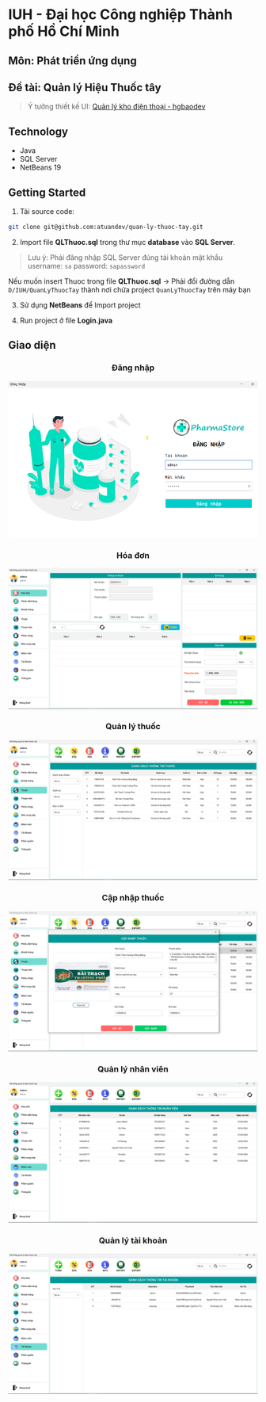 # IUH - Đại học Công nghiệp Thành phố Hồ Chí Minh

## Môn: Phát triển ứng dụng
## Đề tài: **Quản lý Hiệu Thuốc tây**

>Ý tưởng thiết kế UI: [Quản lý kho điện thoại - hgbaodev](https://github.com/hgbaodev/QuanLyKhoDienThoai)
>
## Technology
- Java
- SQL Server
- NetBeans 19

## Getting Started
1. Tải source code:
```sh
git clone git@github.com:atuandev/quan-ly-thuoc-tay.git
```
2. Import file **QLThuoc.sql** trong thư mục **database** vào **SQL Server**.
>Lưu ý: Phải đăng nhập SQL Server đúng tài khoản mật khẩu
>username: `sa`
>password: `sapassword`

Nếu muốn insert Thuoc trong file **QLThuoc.sql** -> Phải đổi đường dẫn `D/IUH/QuanLyThuocTay` thành nơi chứa project `QuanLyThuocTay` trên máy bạn

3. Sử dụng **NetBeans** để Import project

4. Run project ở file **Login.java**

## Giao diện 

<h3 align="center">Đăng nhập</h3>
<img src="./image/login.png" />

<h3 align="center">Hóa đơn</h3>
<img src="./image/hoa-don.png" />

<h3 align="center">Quản lý thuốc</h3>
<img src="./image/thuoc.png" />

<h3 align="center">Cập nhập thuốc</h3>
<img src="./image/update-thuoc.png" />

<h3 align="center">Quản lý nhân viên</h3>
<img src="./image/nhan-vien.png" />

<h3 align="center">Quản lý tài khoản</h3>
<img src="./image/tai-khoan.png" />
